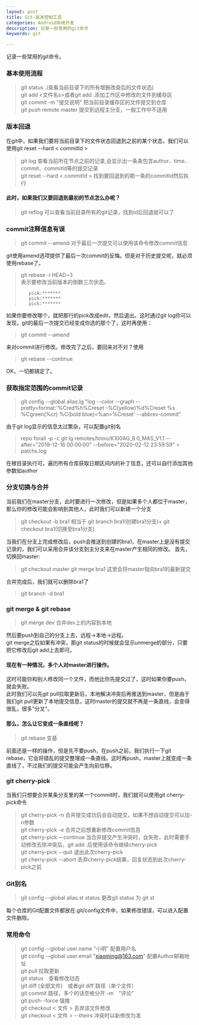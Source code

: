 ```yaml
---
layout: post
title: Git-版本控制工具
categories: Android系统开发
description: 记录一些常用的git命令
keywords: git

---
```


记录一些常用的git命令。

### 基本使用流程
> git status .(查看当前目录下的所有增删改查后的文件状态)<br>
> git add <文件名s>或者git add .添加工作区中修改的文件到缓存区<br>
> git commit -m "提交说明" 把当前目录缓存区的文件提交到仓库<br>
> git push remote master 提交到远程主分支，一般工作中不适用<br>
>


### 版本回退
在git中，如果我们要将当前目录下的文件状态回退到之前的某个状态，我们可以使用git reset --hard < commitId ><br>
> git log 查看当前所在节点之前的记录,会显示出一条条包含author、time、commit、commitId等的提交记录<br>
> git reset --hard < commitId > 找到要回退到的那一条的commitId然后执行<br>
>
#### 此时，如果我们又要回退到最初的节点怎么办呢？
>git reflog 可以查看当前目录所有的git记录，找到id后回退就可以了<br>
>
### commit注释信息有误
> git commit --amend 对于最后一次提交可以使用该命令修改commit信息<br>
> 
git使用amend选项提供了最后一次commit的反悔。但是对于历史提交呢，就必须使用rebase了。<br>
> git rebase -i HEAD~3<br> 表示要修改当前版本的倒数三次状态。
> 
>        pick:*******
>        pick:*******
>        pick:*******
>
如果你要修改哪个，就把那行的pick改成edit，然后退出。这时通过git log你可以发现，git的最后一次提交已经变成你选的那个了，这时再使用：
> git commit --amend<br>
>
来对commit进行修改。修改完了之后，要回来对不对？使用
> git rebase --continue<br>
> 
OK，一切都搞定了。
### 获取指定范围的commit记录
> git config --global alias.lg "log --color --graph --pretty=format:'%Cred%h%Creset -%C(yellow)%d%Creset %s %Cgreen(%cr) %C(bold blue)<%an>%Creset' --abbrev-commit"  
>
由于git log显示的信息太过繁杂，可以配置git别名
> repo forall -p -c git lg  remotes/tinno/K100AG_8.0_MAS_V1.1 --after="2019-12-16 00:00:00" --before="2020-02-12 23:59:59"  > patchs.log
>
在根目录执行可，遍历所有仓库获取日期区间内的补丁信息，还可以自行添加其他参数如author

### 分支切换与合并
当前我们在master分支，此时要进行一次修改，但是如果多个人都位于master，那么你的修改可能会影响到其他人，此时我们可以新建一个分支
> git checkout -b bra1 相当于 git branch bra1(创建bra1分支)+ git checkout bra1(切换至bra1分支)
>
当我们在分支上完成修改后，push会推送到创建的bra1，在master上是没有提交记录的，我们可以采用合并该分支到主分支来在master产生相同的修改。
首先，切换回master:
> git checkout master 
> git merge bra1 这里会将master指向bra1的最新提交
>
合并完成后，我们就可以删除bra1了
> git branch -d bra1 
>
### git merge & git rebase
> git merge dev 合并dev上的内容到本地
>
然后要push到自己的分支上去，远程->本地->远程。<br>
git merge之后如果有冲突，那git status的时候就会显示unmerge的部分，只要把它修改后git add上去即可。
#### 现在有一种情况，多个人对master进行操作。
这时可能你和别人修改同一个文件，而他比你先提交过了，这时如果你要push，就会失败。<br>
此时我们可以先git pull拉取更新后，本地解决冲突后再推送到master，但是由于我们git pull更新了本地提交信息，这时master的提交就不再是一条直线，会变得很乱，很多"分叉"。<br>
#### 那么，怎么让它变成一条直线呢？
> git rebase 变基
>
前面还是一样的操作，但是先不要push，在push之前，我们执行一下git rebase，它会将错乱的提交整理成一条直线。这时再push，master上就变成一条直线了，不过我们的提交可能会产生向前位移。

### git cherry-pick
当我们只想要合并某条分支里的某一个commit时，我们就可以使用git cherry-pick命令
> git cherry-pick -n 合并提交成功后会自动提交，如果不想自动提交可以加-n参数<br>
> git cherry-pick -e 合并之后想重新修改commit信息<br>
> git cherry-pick –-continue 当合并提交产生冲突时，会失败，此时需要手动修改去除冲突后，git add .后使用该命令继续cherry-pick<br>
> git cherry-pick --quit 退出此次cherry-pick<br>
> git cherry-pick --abort 丢弃cherry-pick结果，回复状态到此次cherry-pick之前<br>
>
### Git别名
> git config --global alias.st status 更改git status 为 git st
> 
每个仓库的Git配置文件都放在.git/config文件中，如果修改错误，可以进入配置文件删除。


### 常用命令
> git config --global user.name "小明" 配置用户名<br>
> git config --global user.email "xiaoming@163.com" 配置Author邮箱地址<br>
> git pull 拉取更新<br>
> git status　查看修改动态<br>
> git diff (全部文件)　或者git diff 路径（单个文件）<br>
> git commit 路径，多个的话空格分开 -m　"评论"<br>
> git push--force 强推<br>
> git checkout < 文件 > 丢弃该文件修改<br>
> git checkout < 文件 > --theirs 冲突时以新修改为准 
> 
